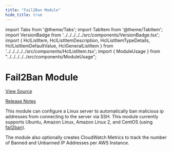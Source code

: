 ```yaml
---
title: "Fail2Ban Module"
hide_title: true
---
```


import Tabs from '@theme/Tabs';
import TabItem from '@theme/TabItem';
import VersionBadge from '../../../../../src/components/VersionBadge.tsx';
import { HclListItem, HclListItemDescription, HclListItemTypeDetails, HclListItemDefaultValue, HclGeneralListItem } from '../../../../../src/components/HclListItem.tsx';
import { ModuleUsage } from "../../../../../src/components/ModuleUsage";

<VersionBadge repoTitle="Security Modules" version="0.69.2" lastModifiedVersion="0.65.9"/>

# Fail2Ban Module

<a href="https://github.com/gruntwork-io/terraform-aws-security/tree/v0.69.2/modules/fail2ban" className="link-button" title="View the source code for this module in GitHub.">View Source</a>

<a href="https://github.com/gruntwork-io/terraform-aws-security/releases/tag/v0.65.9" className="link-button" title="Release notes for only versions which impacted this module.">Release Notes</a>

This module can configure a Linux server to automatically ban malicious ip addresses from connecting to the server
via SSH. This module currently supports Ubuntu, Amazon Linux, Amazon Linux 2, and CentOS (using
[fail2ban](https://www.fail2ban.org)).

The module also optionally creates CloudWatch Metrics to track the number of Banned and Unbanned IP Addresses per AWS
Instance.


<!-- ##DOCS-SOURCER-START
{
  "originalSources": [
    "https://github.com/gruntwork-io/terraform-aws-security/tree/v0.69.2/modules/fail2ban/readme.md",
    "https://github.com/gruntwork-io/terraform-aws-security/tree/v0.69.2/modules/fail2ban/variables.tf",
    "https://github.com/gruntwork-io/terraform-aws-security/tree/v0.69.2/modules/fail2ban/outputs.tf"
  ],
  "sourcePlugin": "module-catalog-api",
  "hash": "551e83f2c2a3199c56c1e0e72bf6989d"
}
##DOCS-SOURCER-END -->
